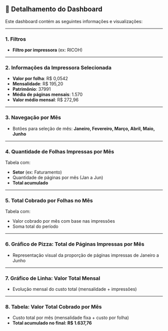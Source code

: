 ## 🔎 Detalhamento do Dashboard

Este dashboard contém as seguintes informações e visualizações:

---

### 1. Filtros
- **Filtro por impressora** (ex: RICOH)

---

### 2. Informações da Impressora Selecionada
- **Valor por folha**: R$ 0,0542  
- **Mensalidade**: R$ 195,20  
- **Patrimônio**: 37991  
- **Média de páginas mensais**: 1.570  
- **Valor médio mensal**: R$ 272,96

---

### 3. Navegação por Mês
- Botões para seleção de mês: **Janeiro, Fevereiro, Março, Abril, Maio, Junho**

---

### 4. Quantidade de Folhas Impressas por Mês
Tabela com:
- **Setor** (ex: Faturamento)
- Quantidade de páginas por mês (Jan a Jun)
- **Total acumulado**

---

### 5. Total Cobrado por Folhas no Mês
Tabela com:
- Valor cobrado por mês com base nas impressões
- Soma total do período

---

### 6. Gráfico de Pizza: Total de Páginas Impressas por Mês
- Representação visual da proporção de páginas impressas de Janeiro a Junho

---

### 7. Gráfico de Linha: Valor Total Mensal
- Evolução mensal do custo total (mensalidade + impressões)

---

### 8. Tabela: Valor Total Cobrado por Mês
- Custo total por mês (mensalidade fixa + custo por folha)
- **Total acumulado no final: R$ 1.637,76**
